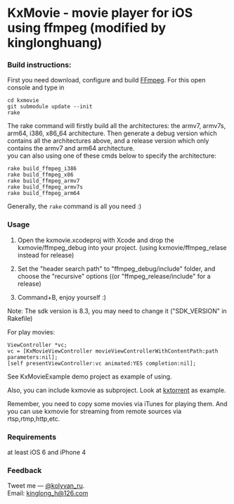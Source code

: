 KxMovie - movie player for iOS using ffmpeg (modified by kinglonghuang)
===========================================

### Build instructions:

First you need download, configure and build [FFmpeg](http://ffmpeg.org/index.html).
For this open console and type in
	
	cd kxmovie
	git submodule update --init	
	rake 
	
The rake command will firstly build all the architectures: the armv7, armv7s, arm64, i386, x86_64 architecture.
Then generate a debug version which contains all the architectures above, and a release version which only contains the armv7 and arm64 architecture.
<br>you can also using one of these cmds below to specify the architecture:

	rake build_ffmpeg_i386
	rake build_ffmpeg_x86
	rake build_ffmpeg_armv7
	rake build_ffmpeg_armv7s
	rake build_ffmpeg_arm64
	
Generally, the `rake` command is all you need :)

### Usage

1. Open the kxmovie.xcodeproj with Xcode and drop the kxmovie/ffmpeg_debug into your project. (using kxmovie/ffmpeg_relase instead for release)
2. Set the "header search path" to "ffmpeg_debug/include" folder, and choose the "recursive" options ((or "ffmpeg_release/include" for a release)

3. Command+B, enjoy yourself :)

Note: The sdk version is 8.3, you may need to change it ("SDK_VERSION" in Rakefile)

For play movies:

	ViewController *vc;
	vc = [KxMovieViewController movieViewControllerWithContentPath:path parameters:nil];
	[self presentViewController:vc animated:YES completion:nil];

See KxMovieExample demo project as example of using.

Also, you can include kxmovie as subproject.
Look at [kxtorrent](https://github.com/kolyvan/kxtorrent) as example.

Remember, you need to copy some movies via iTunes for playing them.
And you can use kxmovie for streaming from remote sources via rtsp,rtmp,http,etc.

### Requirements

at least iOS 6 and iPhone 4

### Feedback

Tweet me — [@kolyvan_ru](http://twitter.com/kolyvan_ru). <br>
Email: kinglong_h@126.com
